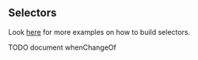 ## Selectors
 
Look [here](./reduks/src/test/kotlin/com/beyondeye/reduks/ReselectTest.kt) for more examples on how to build selectors.

TODO document whenChangeOf